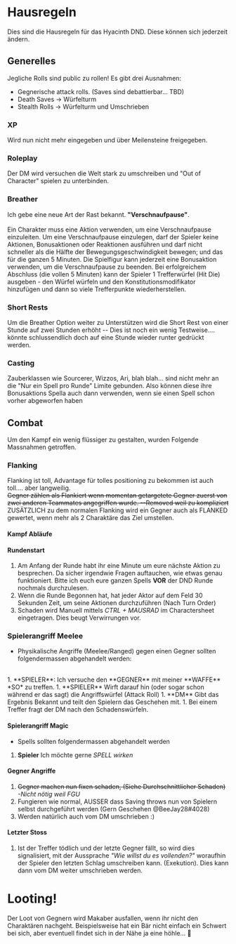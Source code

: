 # Hausregeln
Dies sind die Hausregeln für das Hyacinth DND. Diese können sich jederzeit ändern.

## Generelles
Jegliche Rolls sind public zu rollen! Es gibt drei Ausnahmen:
* Gegnerische attack rolls. (Saves sind debattierbar... TBD)
* Death Saves -> Würfelturm
* Stealth Rolls -> Würfelturm und Umschrieben

### XP
Wird nun nicht mehr eingegeben und über Meilensteine freigegeben.

### Roleplay
Der DM wird versuchen die Welt stark zu umschreiben und "Out of Character" spielen zu unterbinden.

### Breather
Ich gebe eine neue Art der Rast bekannt. **"Verschnaufpause"**.<br><br>
Ein Charakter muss eine Aktion verwenden, um eine Verschnaufpause einzuleiten. Um eine Verschnaufpause einzulegen, darf der Spieler keine Aktionen, Bonusaktionen oder Reaktionen ausführen und darf nicht schneller als die Hälfte der Bewegungsgeschwindigkeit bewegen; und das für die ganzen 5 Minuten. Die Spielfigur kann jederzeit eine Bonusaktion verwenden, um die Verschnaufpause zu beenden. Bei erfolgreichem Abschluss (die vollen 5 Minuten) kann der Spieler 1 Trefferwürfel (Hit Die) ausgeben - den Würfel würfeln und den Konstitutionsmodifikator hinzufügen und dann so viele Trefferpunkte wiederherstellen.

### Short Rests
Um die Breather Option weiter zu Unterstützen wird die Short Rest von einer Stunde auf zwei Stunden erhöht -- Dies ist noch ein wenig Testweise.... könnte schlussendlich doch auf eine Stunde wieder runter gedrückt werden.

### Casting
Zauberklassen wie Sourcerer, Wizzos, Ari, blah blah... sind nicht mehr an die "Nur ein Spell pro Runde" Limite gebunden. Also können diese ihre Bonusaktions Spella auch dann verwenden, wenn sie einen Spell schon vorher abgeworfen haben

## Combat
Um den Kampf ein wenig flüssiger zu gestalten, wurden Folgende Massnahmen getroffen.

### Flanking
Flanking ist toll, Advantage für tolles positioning zu bekommen ist auch toll.... aber langweilig.<br>
~~Gegner zählen als Flankiert wenn momentan getargetete Gegner zuerst von zwei anderen Teammates angegriffen wurde. --Removed weil zu kompliziert~~<br>
ZUSÄTZLICH zu dem normalen Flanking wird ein Gegner auch als FLANKED gewertet, wenn mehr als 2 Charaktäre das Ziel umstellen.

#### Kampf Abläufe

#### Rundenstart
1.  Am Anfang der Runde habt ihr eine Minute um eure nächste Aktion zu besprechen. Da sicher irgendwie Fragen auftauchen, wie etwas genau funktioniert. Bitte ich euch eure ganzen Spells **VOR** der DND Runde nochmals durchzulesen.
1.  Wenn die Runde Begonnen hat, hat jeder Aktor auf dem Feld 30 Sekunden Zeit, um seine Aktionen durchzuführen (Nach Turn Order)
1.  Schaden wird Manuell mittels *CTRL + MAUSRAD* im Charactersheet eingetragen. Dies beugt Verwirrungen vor.

### Spielerangriff Meelee
*   Physikalische Angriffe (Meelee/Ranged) gegen einen Gegner sollten folgendermassen abgehandelt werden:
<br>
1.  **SPIELER**: Ich versuche den **GEGNER** mit meiner **WAFFE** *SO* zu treffen.
1.  **SPIELER** Wirft darauf hin (oder sogar schon während er das sagt) die Angriffswürfel (Attack Roll)
1.  **DM** Gibt das Ergebnis Bekannt und teilt den Spielern das Geschehen mit.
1.  Bei einem Treffer fragt der DM nach den Schadenswürfeln.

#### Spielerangriff Magic
*   Spells sollten folgendermassen abgehandelt werden
1.  **Spieler** Ich möchte gerne *SPELL wirken*

#### Gegner Angriffe
1.  ~~Gegner machen nun fixen schaden, (Siehe Durchschnittlicher Schaden)~~ *-Nicht nötig weil FGU*
1.  Fungieren wie normal, AUSSER dass Saving throws nun von Spielern selbst durchgeführt werden (Gern Geschehen @BeeJay28#4028)
1.  Werden natürlich auch vom DM umschrieben :)

#### Letzter Stoss
1.  Ist der Treffer tödlich und der letzte Gegner fällt, so wird dies signalisiert, mit der Aussprache *"Wie willst du es vollenden?"* woraufhin der Spieler den letzten Schlag umschreiben kann. (Exekution). Dies kann dann vom DM weiter umschrieben werden.

# Looting!

Der Loot von Gegnern wird Makaber ausfallen, wenn ihr nicht den Charaktären nachgeht. Beispielsweise hat ein Bär nicht einfach ein Schwert bei sich, aber eventuell findet sich in der Nähe ja eine höhle... :thinking:
